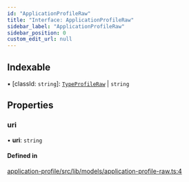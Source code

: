 ```yaml
---
id: "ApplicationProfileRaw"
title: "Interface: ApplicationProfileRaw"
sidebar_label: "ApplicationProfileRaw"
sidebar_position: 0
custom_edit_url: null
---
```


## Indexable

▪ [classId: `string`]: [`TypeProfileRaw`](TypeProfileRaw) \| `string`

## Properties

### uri

• **uri**: `string`

#### Defined in

[application-profile/src/lib/models/application-profile-raw.ts:4](https://github.com/cognizone/ng-cognizone/blob/861cbad/libs/application-profile/src/lib/models/application-profile-raw.ts#L4)
